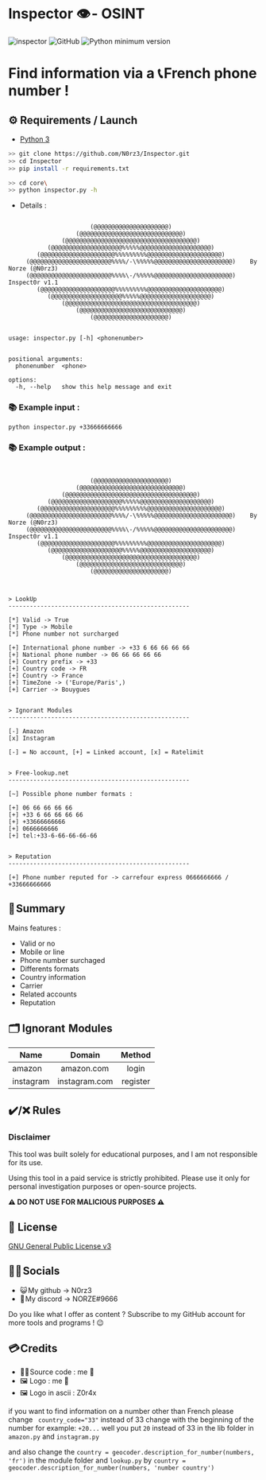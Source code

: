 # **Inspector 👁️ - OSINT**
![inspector](https://user-images.githubusercontent.com/123885505/235235978-76f43388-fba9-4443-bb30-1649aaa3ed95.png)
![GitHub](https://img.shields.io/github/license/bellingcat/octosuite?style=flat)
![Python minimum version](https://img.shields.io/badge/Python-3.10%2B-brightgreen)

# Find information via a 📞 __French__ phone number  !

## **⚙️ Requirements / Launch**

- [Python 3](https://www.python.org/downloads/release/python-370/)
```sh
>> git clone https://github.com/N0rz3/Inspector.git
>> cd Inspector
>> pip install -r requirements.txt

>> cd core\
>> python inspector.py -h
```

- Details : 
```

                       (@@@@@@@@@@@@@@@@@@@@@)
                   (@@@@@@@@@@@@@@@@@@@@@@@@@@@@@)
               (@@@@@@@@@@@@@@@@@@@@@@@@@@@@@@@@@@@@@)
           (@@@@@@@@@@@@@@@@@@@@%%%%%@@@@@@@@@@@@@@@@@@@@)        
        (@@@@@@@@@@@@@@@@@@@@@%%%%%%%%%@@@@@@@@@@@@@@@@@@@@@)     
     (@@@@@@@@@@@@@@@@@@@@@@@%%%%/-\%%%%%@@@@@@@@@@@@@@@@@@@@@@)    By Norze (@N0rz3)
     (@@@@@@@@@@@@@@@@@@@@@@@%%%%\-/%%%%%@@@@@@@@@@@@@@@@@@@@@@)      Inspect0r v1.1 
        (@@@@@@@@@@@@@@@@@@@@@%%%%%%%%%@@@@@@@@@@@@@@@@@@@@@)
           (@@@@@@@@@@@@@@@@@@@@%%%%%@@@@@@@@@@@@@@@@@@@@)       
               (@@@@@@@@@@@@@@@@@@@@@@@@@@@@@@@@@@@@@)           
                   (@@@@@@@@@@@@@@@@@@@@@@@@@@@@@)
                       (@@@@@@@@@@@@@@@@@@@@@)


usage: inspector.py [-h] <phonenumber>


positional arguments:
  phonenumber  <phone>

options:
  -h, --help   show this help message and exit
```

### **📚 Example input :**
```
python inspector.py +33666666666
```

### **📚 Example output :**
```


                       (@@@@@@@@@@@@@@@@@@@@@)
                   (@@@@@@@@@@@@@@@@@@@@@@@@@@@@@)
               (@@@@@@@@@@@@@@@@@@@@@@@@@@@@@@@@@@@@@)
           (@@@@@@@@@@@@@@@@@@@@%%%%%@@@@@@@@@@@@@@@@@@@@)
        (@@@@@@@@@@@@@@@@@@@@@%%%%%%%%%@@@@@@@@@@@@@@@@@@@@@)
     (@@@@@@@@@@@@@@@@@@@@@@@%%%%/-\%%%%%@@@@@@@@@@@@@@@@@@@@@@)    By Norze (@N0rz3)
     (@@@@@@@@@@@@@@@@@@@@@@@%%%%\-/%%%%%@@@@@@@@@@@@@@@@@@@@@@)      Inspect0r v1.1
        (@@@@@@@@@@@@@@@@@@@@@%%%%%%%%%@@@@@@@@@@@@@@@@@@@@@)
           (@@@@@@@@@@@@@@@@@@@@%%%%%@@@@@@@@@@@@@@@@@@@@)
               (@@@@@@@@@@@@@@@@@@@@@@@@@@@@@@@@@@@@@)
                   (@@@@@@@@@@@@@@@@@@@@@@@@@@@@@)
                       (@@@@@@@@@@@@@@@@@@@@@)



> LookUp
---------------------------------------------------

[*] Valid -> True
[*] Type -> Mobile
[*] Phone number not surcharged

[+] International phone number -> +33 6 66 66 66 66
[+] National phone number -> 06 66 66 66 66        
[+] Country prefix -> +33
[+] Country code -> FR
[+] Country -> France
[+] TimeZone -> ('Europe/Paris',)
[+] Carrier -> Bouygues


> Ignorant Modules
---------------------------------------------------

[-] Amazon
[x] Instagram

[-] = No account, [+] = Linked account, [x] = Ratelimit


> Free-lookup.net
---------------------------------------------------    

[~] Possible phone number formats :

[+] 06 66 66 66 66
[+] +33 6 66 66 66 66
[+] +33666666666
[+] 0666666666
[+] tel:+33-6-66-66-66-66


> Reputation
---------------------------------------------------

[+] Phone number reputed for -> carrefour express 0666666666 / +33666666666
```


## **🧾 Summary**

Mains features :
 - Valid or no
 - Mobile or line
 - Phone number surchaged
 - Differents formats
 - Country information
 - Carrier
 - Related accounts
 - Reputation 


## **🗂️ Ignorant  Modules**

|   Name   |  Domain | Method | 
|---    |:-: | :-:
|    amazon  |   amazon.com   | login|
|   instagram|   instagram.com           | register|





## ✔️/❌ Rules
### __Disclaimer__

This tool was built solely for educational purposes, and I am not responsible for its use.

Using this tool in a paid service is strictly prohibited. Please use it only for personal investigation purposes or open-source projects.

**⚠️ DO NOT USE FOR MALICIOUS PURPOSES ⚠️**


## **📝 License**

[GNU General Public License v3](https://www.gnu.org/licenses/gpl-3.0.fr.html)


## **👋🏻 Socials**

- 😺 My github -> N0rz3
- 🤖 My discord -> NORZE#9666

Do you like what I offer as content ? Subscribe to my GitHub account for more tools and programs ! 😉

## **💳 Credits**

- 👨‍💻 Source code : me 🤗
- 🖼️ Logo        : me 🤗
- 🖼️ Logo in ascii : Z0r4x

if you want to find information on a number other than French please change ` country_code="33"` instead of 33 change with the beginning of the number for example: `+20...` well you put `20` instead of 33 in the lib folder in `amazon.py` and `instagram.py`

and also change the `country = geocoder.description_for_number(numbers, 'fr')` in the module folder and `lookup.py` by `country = geocoder.description_for_number(numbers, 'number country')`
